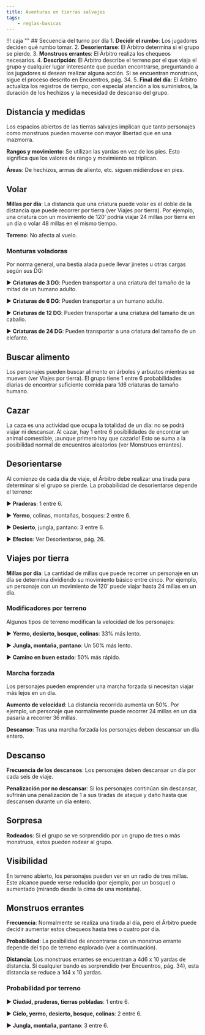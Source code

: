 ```yaml
---
title: Aventuras en tierras salvajes
tags:
    - reglas-basicas
---
```


!!! caja ""
    ## Secuencia del turno por día
    1. **Decidir el rumbo**: Los jugadores deciden qué rumbo tomar.
    2. **Desorientarse**: El Árbitro determina si el grupo se pierde.
    3. **Monstruos errantes**: El Árbitro realiza los chequeos necesarios.
    4. **Descripción**: El Árbitro describe el terreno por el que viaja el grupo y cualquier lugar interesante que puedan encontrarse, preguntando a los jugadores si desean realizar alguna acción. Si se encuentran monstruos, sigue el proceso descrito en Encuentros, pág. 34.
    5. **Final del día**: El Árbitro actualiza los registros de tiempo, con especial atención a los suministros, la duración de los hechizos y la necesidad de descanso del grupo.


## Distancia y medidas
Los espacios abiertos de las tierras salvajes implican que tanto personajes como monstruos pueden moverse con mayor libertad que en una mazmorra.

**Rangos y movimiento**: Se utilizan las yardas en vez de los pies. Esto significa que los valores de rango y movimiento se triplican.

**Áreas**: De hechizos, armas de aliento, etc. siguen midiéndose en pies.

## Volar
**Millas por día**: La distancia que una criatura puede volar es el doble de la distancia que puede recorrer por tierra (ver Viajes por tierra). Por ejemplo, una criatura con un movimiento de 120’ podría viajar 24 millas por tierra en un día o volar 48 millas en el mismo tiempo.

**Terreno**: No afecta al vuelo.

### Monturas voladoras
Por norma general, una bestia alada puede llevar jinetes u otras cargas según sus DG:

▶ **Criaturas de 3 DG**: Pueden transportar a una criatura del tamaño de la mitad de un humano adulto.

▶ **Criaturas de 6 DG**: Pueden transportar a un humano adulto.

▶ **Criaturas de 12 DG**: Pueden transportar a una criatura del tamaño de un caballo.

▶ **Criaturas de 24 DG**: Pueden transportar a una criatura del tamaño de un elefante.

## Buscar alimento
Los personajes pueden buscar alimento en árboles y arbustos mientras se mueven (ver Viajes por tierra). El grupo tiene 1 entre 6 probabilidades diarias de encontrar suficiente comida para 1d6 criaturas de tamaño humano.

## Cazar
La caza es una actividad que ocupa la totalidad de un día: no se podrá viajar ni descansar. Al cazar, hay 1 entre 6 posibilidades de encontrar un animal comestible, ¡aunque primero hay que cazarlo! Esto se suma a la posibilidad normal de encuentros aleatorios (ver Monstruos errantes).

## Desorientarse
Al comienzo de cada día de viaje, el Árbitro debe realizar una tirada para determinar si el grupo se pierde. La probabilidad de desorientarse depende el terreno:

▶ **Praderas**: 1 entre 6.

▶ **Yermo**, colinas, montañas, bosques: 2 entre 6.

▶ **Desierto**, jungla, pantano: 3 entre 6.

▶ **Efectos**: Ver Desorientarse, pág. 26.

## Viajes por tierra
**Millas por día**: La cantidad de millas que puede recorrer un personaje en un día se determina dividiendo su movimiento básico entre cinco. Por ejemplo, un personaje con un movimiento de 120’ puede viajar hasta 24 millas en un día.

### Modificadores por terreno
Algunos tipos de terreno modifican la velocidad de los personajes:

▶ **Yermo, desierto, bosque, colinas**: 33% más lento.

▶ **Jungla, montaña, pantano**: Un 50% más lento.

▶ **Camino en buen estado**: 50% más rápido.

### Marcha forzada
Los personajes pueden emprender una marcha forzada si necesitan viajar más lejos en un día.

**Aumento de velocidad**: La distancia recorrida aumenta un 50%. Por ejemplo, un personaje que normalmente puede recorrer 24 millas en un día pasaría a recorrer 36 millas.

**Descanso**: Tras una marcha forzada los personajes deben descansar un día entero.

## Descanso
**Frecuencia de los descansos**: Los personajes deben descansar un día por cada seis de viaje.

**Penalización por no descansar**: Si los personajes continúan sin descansar, sufrirán una penalización de 1 a sus tiradas de ataque y daño hasta que descansen durante un día entero.

## Sorpresa
**Rodeados**: Si el grupo se ve sorprendido por un grupo de tres o más monstruos, estos pueden rodear al grupo.

## Visibilidad
En terreno abierto, los personajes pueden ver en un radio de tres millas. Este alcance puede verse reducido (por ejemplo, por un bosque) o aumentado (mirando desde la cima de una montaña).

## Monstruos errantes
**Frecuencia**: Normalmente se realiza una tirada al día, pero el Árbitro puede decidir aumentar estos chequeos hasta tres o cuatro por día.

**Probabilidad**: La posibilidad de encontrarse con un monstruo errante depende del tipo de terreno explorado (ver a continuación).

**Distancia**: Los monstruos errantes se encuentran a 4d6 x 10 yardas de distancia. Si cualquier bando es sorprendido (ver Encuentros, pág. 34), esta distancia se reduce a 1d4 x 10 yardas.

### Probabilidad por terreno

▶ **Ciudad, praderas, tierras pobladas**: 1 entre 6.

▶ **Cielo, yermo, desierto, bosque, colinas**: 2 entre 6.

▶ **Jungla, montaña, pantano**: 3 entre 6.
